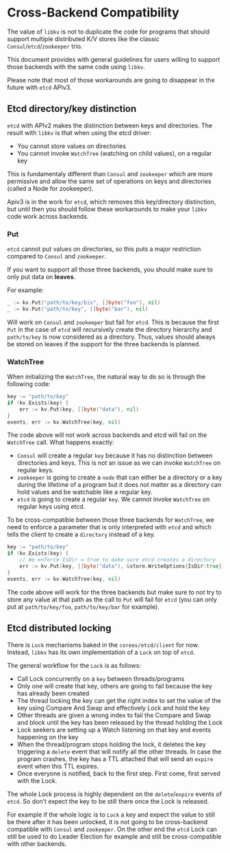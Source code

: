 # Cross-Backend Compatibility

The value of `libkv` is not to duplicate the code for programs that should support multiple distributed K/V stores like the classic `Consul`/`etcd`/`zookeeper` trio.

This document provides with general guidelines for users willing to support those backends with the same code using `libkv`.

Please note that most of those workarounds are going to disappear in the future with `etcd` APIv3.

## Etcd directory/key distinction

`etcd` with APIv2 makes the distinction between keys and directories. The result with `libkv` is that when using the etcd driver:

- You cannot store values on directories
- You cannot invoke `WatchTree` (watching on child values), on a regular key

This is fundamentaly different than `Consul` and `zookeeper` which are more permissive and allow the same set of operations on keys and directories (called a Node for zookeeper).

Apiv3 is in the work for `etcd`, which removes this key/directory distinction, but until then you should follow these workarounds to make your `libkv` code work across backends.

### Put

`etcd` cannot put values on directories, so this puts a major restriction compared to `Consul` and `zookeeper`.

If you want to support all those three backends, you should make sure to only put data on **leaves**.

For example:

```go
_ := kv.Put("path/to/key/bis", []byte("foo"), nil)
_ := kv.Put("path/to/key", []byte("bar"), nil)
```

Will work on `Consul` and `zookeeper` but fail for `etcd`. This is because the first `Put` in the case of `etcd` will recursively create the directory hierarchy and `path/to/key` is now considered as a directory. Thus, values should always be stored on leaves if the support for the three backends is planned.

### WatchTree

When initializing the `WatchTree`, the natural way to do so is through the following code:

```go
key := "path/to/key"
if !kv.Exists(key) {
    err := kv.Put(key, []byte("data"), nil)
}
events, err := kv.WatchTree(key, nil)
```

The code above will not work across backends and etcd will fail on the `WatchTree` call. What happens exactly:

- `Consul` will create a regular `key` because it has no distinction between directories and keys. This is not an issue as we can invoke `WatchTree` on regular keys.
- `zookeeper` is going to create a `node` that can either be a directory or a key during the lifetime of a program but it does not matter as a directory can hold values and be watchable like a regular key.
- `etcd` is going to create a regular `key`. We cannot invoke `WatchTree` on regular keys using etcd.

To be cross-compatible between those three backends for `WatchTree`, we need to enforce a parameter that is only interpreted with `etcd` and which tells the client to create a `directory` instead of a key.

```go
key := "path/to/key"
if !kv.Exists(key) {
    // We enforce IsDir = true to make sure etcd creates a directory
    err := kv.Put(key, []byte("data"), &store.WriteOptions{IsDir:true})
}
events, err := kv.WatchTree(key, nil)
```

The code above will work for the three backends but make sure to not try to store any value at that path as the call to `Put` will fail for `etcd` (you can only put at `path/to/key/foo`, `path/to/key/bar` for example).

## Etcd distributed locking

There is `Lock` mechanisms baked in the `coreos/etcd/client` for now. Instead, `libkv` has its own implementation of a `Lock` on top of `etcd`.

The general workflow for the `Lock` is as follows:

- Call Lock concurrently on a `key` between threads/programs
- Only one will create that key, others are going to fail because the key has already been created
- The thread locking the key can get the right index to set the value of the key using Compare And Swap and effectively Lock and hold the key
- Other threads are given a wrong index to fail the Compare and Swap and block until the key has been released by the thread holding the Lock
- Lock seekers are setting up a Watch listening on that key and events happening on the key
- When the thread/program stops holding the lock, it deletes the key triggering a `delete` event that will notify all the other threads. In case the program crashes, the key has a TTL attached that will send an `expire` event when this TTL expires.
- Once everyone is notified, back to the first step. First come, first served with the Lock.

The whole Lock process is highly dependent on the `delete`/`expire` events of `etcd`. So don't expect the key to be still there once the Lock is released.

For example if the whole logic is to `Lock` a key and expect the value to still be there after it has been unlocked, it is not going to be cross-backend compatible with `Consul` and `zookeeper`. On the other end the `etcd` Lock can still be used to do Leader Election for example and still be cross-compatible with other backends.